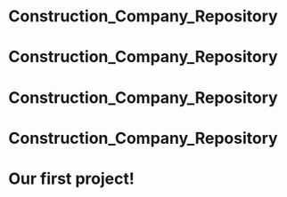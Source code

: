 # Construction_Company_Repository
# Construction_Company_Repository
# Construction_Company_Repository
# Construction_Company_Repository
# Our first project!